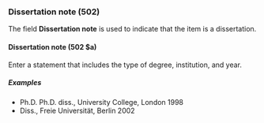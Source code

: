 ### Dissertation note (502)

The field **Dissertation note** is used to indicate that the item is a dissertation.

#### Dissertation note (502 $a)

Enter a statement that includes the type of degree, institution, and year.

##### Examples

- Ph.D. Ph.D. diss., University College, London 1998
- Diss., Freie Universität, Berlin 2002
